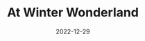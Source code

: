 ---
date: 2022-12-29
title: At Winter Wonderland
description: A placeholder for the “At Winter Wonderland” photo album
album: https://narayanan.co/winter-wonderland/
thumbnail: https://narayanan.co/content/images/2023/01/IMG_7993.jpeg
thumbnail_layout: portrait
---